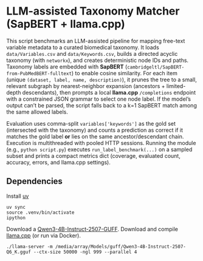 # LLM-assisted Taxonomy Matcher (SapBERT + llama.cpp)

This script benchmarks an LLM-assisted pipeline for mapping free-text variable metadata to a curated biomedical taxonomy. It loads `data/Variables.csv` and `data/Keywords.csv`, builds a directed acyclic taxonomy (with `networkx`), and creates deterministic node IDs and paths. Taxonomy labels are embedded with **SapBERT** (`cambridgeltl/SapBERT-from-PubMedBERT-fulltext`) to enable cosine similarity. For each item (unique `(dataset, label, name, description)`), it prunes the tree to a small, relevant subgraph by nearest-neighbor expansion (ancestors + limited-depth descendants), then prompts a local **llama.cpp** `/completions` endpoint with a constrained JSON grammar to select one node label. If the model’s output can’t be parsed, the script falls back to a k=1 SapBERT match among the same allowed labels.

Evaluation uses comma-split `variables['keywords']` as the gold set (intersected with the taxonomy) and counts a prediction as correct if it matches the gold label **or** lies on the same ancestor/descendant chain. Execution is multithreaded with pooled HTTP sessions. Running the module (e.g., `python script.py`) executes `run_label_benchmark(...)` on a sampled subset and prints a compact metrics dict (coverage, evaluated count, accuracy, errors, and llama.cpp settings).

## Dependencies
Install [uv](https://docs.astral.sh/uv/getting-started/installation/)

``` shell
uv sync
source .venv/bin/activate
ipython
```

Download a [Qwen3-4B-Instruct-2507-GUFF](https://huggingface.co/unsloth/Qwen3-4B-Instruct-2507-GGUF).
Download and compile [llama.cpp](https://github.com/ggml-org/llama.cpp) (or run via Docker).

``` shell
./llama-server -m /media/array/Models/guff/Qwen3-4B-Instruct-2507-Q6_K.gguf --ctx-size 50000 -ngl 999 --parallel 4
```
